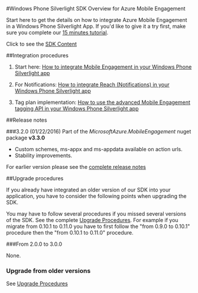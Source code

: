 <properties 
	pageTitle="Windows Phone Silverlight SDK Overview" 
	description="Overview of the Windows Phone Silverlight SDK for Azure Mobile Engagement" 					
	services="mobile-engagement" 
	documentationCenter="mobile" 
	authors="piyushjo" 
	manager="dwrede"
	editor="" />

<tags 
	ms.service="mobile-engagement" 
	ms.workload="mobile" 
	ms.tgt_pltfrm="mobile-windows-phone" 
	ms.devlang="na" 
	ms.topic="article" 
	ms.date="02/29/2016" 
	ms.author="piyushjo" />

#Windows Phone Silverlight SDK Overview for Azure Mobile Engagement

Start here to get the details on how to integrate Azure Mobile Engagement in a Windows Phone Silverlight App. If you'd like to give it a try first, make sure you complete our [15 minutes tutorial](mobile-engagement-windows-phone-get-started.md).

Click to see the [SDK Content](mobile-engagement-windows-phone-sdk-content.md)

##Integration procedures

1. Start here: [How to integrate Mobile Engagement in your Windows Phone Silverlight app](mobile-engagement-windows-phone-integrate-engagement.md)

2. For Notifications: [How to integrate Reach (Notifications) in your Windows Phone Silverlight app](mobile-engagement-windows-phone-integrate-engagement-reach.md)

3. Tag plan implementation: [How to use the advanced Mobile Engagement tagging API in your Windows Phone Silverlight app](mobile-engagement-windows-phone-use-engagement-api.md)

##Release notes

###3.2.0 (01/22/2016)
Part of the *MicrosoftAzure.MobileEngagement* nuget package **v3.3.0**

-   Custom schemes, ms-appx and ms-appdata available on action urls.
-   Stability improvements.

For earlier version please see the [complete release notes](mobile-engagement-windows-phone-release-notes.md)

##Upgrade procedures

If you already have integrated an older version of our SDK into your application, you have to consider the following points when upgrading the SDK.

You may have to follow several procedures if you missed several versions of the SDK. See the complete [Upgrade Procedures](mobile-engagement-windows-phone-upgrade-procedure/). For example if you migrate from 0.10.1 to 0.11.0 you have to first follow the "from 0.9.0 to 0.10.1" procedure then the "from 0.10.1 to 0.11.0" procedure.

###From 2.0.0 to 3.0.0

None.

### Upgrade from older versions

See [Upgrade Procedures](mobile-engagement-windows-phone-upgrade-procedure/)
 
